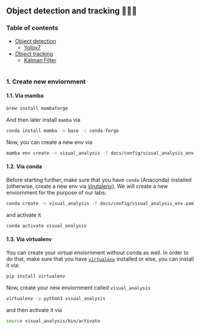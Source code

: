 ## Object detection and tracking 👨🏻‍💻

### Table of contents

- [Object detection](#object-detection)
  * [Yolov7](#yolov7)
- [Object tracking](#object-tracking)
  * [Kalman Filter](#kalman-filter)

#

<a id="create-new-env" />

### 1. Create new enviornment

<a id="new-env-mamba" />

#### 1.1. Via mamba

```bash
brew install mambaforge
```

And then later install `mamba` via

```bash
conda install mamba -n base -c conda-forge
```

Now, you can create a new env via

```bash
mamba env create -n visual_analysis -f docs/config/visual_analysis_env.yaml
```

<a id="new-env-conda" />

#### 1.2. Via conda

Before starting further, make sure that you have `conda` (Anaconda) installed (otherwise, create a new env via [virutalenv](#new-env-virtualenv)). We will create a new enviornment for the purpose of our labs:

```bash
conda create -n visual_analysis -f docs/config/visual_analysis_env.yaml -y
```

and activate it

```bash
conda activate visual_analysis
```

<a id="new-env-virtualenv" />

#### 1.3. Via virtualenv

You can create your virtual enviornment without conda as well. In order to do that, make sure that you have [`virtualenv`](https://pypi.org/project/virtualenv/) installed or else, you can install it via:


```bash
pip install virtualenv
```

Now, create your new enviornment called `visual_analysis`

```bash
virtualenv -p python3 visual_analysis
```

and then activate it via

```bash
source visual_analysis/bin/activate
```